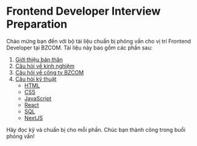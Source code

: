 # Frontend Developer Interview Preparation

Chào mừng bạn đến với bộ tài liệu chuẩn bị phỏng vấn cho vị trí Frontend Developer tại BZCOM. Tài liệu này bao gồm các phần sau:

1. [Giới thiệu bản thân](./self-introduction.md)
2. [Câu hỏi về kinh nghiệm](./experience-questions.md)
3. [Câu hỏi về công ty BZCOM](./company-questions.md)
4. [Câu hỏi kỹ thuật](./technical-questions.md)
   - [HTML](./html-questions.md)
   - [CSS](./css-questions.md)
   - [JavaScript](./javascript-questions.md)
   - [React](./react-questions.md)
   - [SQL](./sql-questions.md)
   - [NextJS](./nextjs-questions.md)

Hãy đọc kỹ và chuẩn bị cho mỗi phần. Chúc bạn thành công trong buổi phỏng vấn!

